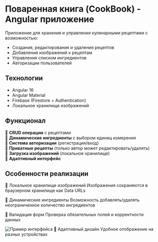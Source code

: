 # Поваренная книга (CookBook) - Angular приложение

Приложение для хранения и управления кулинарными рецептами с возможностью:
- Создания, редактирования и удаления рецептов
- Добавления изображений к рецептам
- Управления списком ингредиентов
- Авторизации пользователей

## Технологии

- Angular 16
- Angular Material
- Firebase (Firestore + Authentication)
- Локальное хранилище изображений

## Функционал

🔹 **CRUD операции** с рецептами  
🔹 **Динамические ингредиенты** с выбором единиц измерения  
🔹 **Система авторизации** (регистрация/вход)  
🔹 **Приватные рецепты** (только автор может редактировать/удалять)  
🔹 **Загрузка изображений** (локальное хранилище)  
🔹 **Адаптивный интерфейс**

## Особенности реализации
📌 Локальное хранилище изображений
Изображения сохраняются в браузерном хранилище как Data URLs

📌 Динамические ингредиенты
Возможность добавлять/удалять неограниченное количество ингредиентов

📌 Валидация форм
Проверка обязательных полей и корректности данных

![Пример интерфейса]()
📌 Адаптивный дизайн
Удобное отображение на разных устройствах
